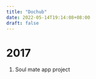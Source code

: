 ```yaml
---
title: "Dochub"
date: 2022-05-14T19:14:08+08:00
draft: false
---
```


# 2017

1. Soul mate app project


